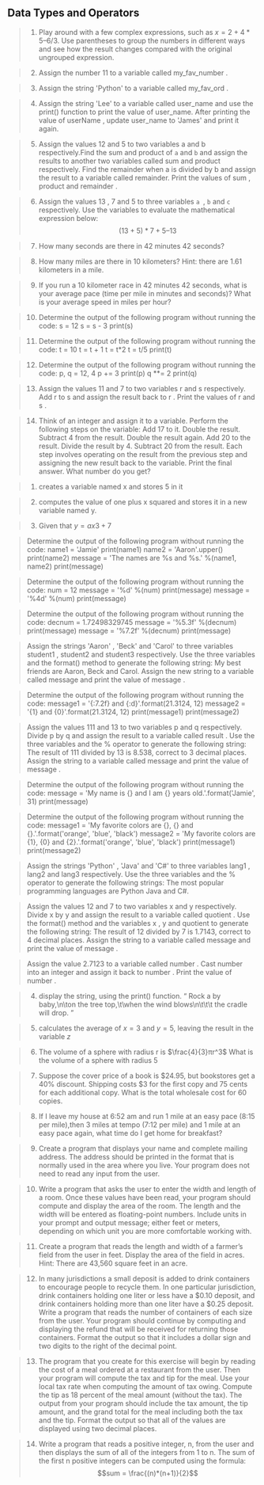 ## Data Types and Operators



>1. Play around with a few complex expressions, such as $x = 2 + 4 * 5 – 6 / 3$. Use parentheses to group the numbers in different ways and see how the result changes compared with the original ungrouped expression.

>2. Assign the number 11 to a variable called my_fav_number .

>3. Assign the string 'Python' to a variable called my_fav_ord .

>4. Assign the string 'Lee' to a variable called user_name and use the print() function to print the value of user_name. After printing the value of userName , update user_name to 'James' and print it again.

>5. Assign the values 12 and 5 to two variables a and b respectively.Find the sum and product of `a` and `b` and assign the results to another two variables called sum and product respectively. Find the remainder when a is divided by b and assign the result to a variable called remainder. Print the values of sum , product and remainder .

>6. Assign the values 13 , 7 and 5 to three variables `a `, `b` and `c` respectively. Use the variables to evaluate the mathematical expression below:
$$(13 + 5)*7 + 5 – 13 $$

>7. How many seconds are there in 42 minutes 42 seconds?

>8. How many miles are there in 10 kilometers? Hint: there are 1.61 kilometers in a mile.

>9. If you run a 10 kilometer race in 42 minutes 42 seconds, what is your average pace (time per mile in minutes and seconds)? What is your average speed in miles per hour?

>10. Determine the output of the following program without running the code:
s = 12 
s = s - 3
print(s)

>11. Determine the output of the following program without running the code:
t = 10 
t = t + 1 
t = t*2
t = t/5 
print(t)

>12. Determine the output of the following program without running the code:
p, q = 12, 4 
p += 3 
print(p) 
q **= 2 
print(q)

>13. Assign the values 11 and 7 to two variables r and s respectively. Add r to s and assign the result back to r . Print the values of r and s .

>14. Think of an integer and assign it to a variable. Perform the following steps on the variable:
Add 17 to it.
Double the result.
Subtract 4 from the result.
Double the result again.
Add 20 to the result.
Divide the result by 4.
Subtract 20 from the result.
Each step involves operating on the result from the previous step and assigning the new result back to the variable.
Print the final answer. What number do you get?





>1. creates a variable named x and stores 5 in it




>2. computes the value of one plus x squared and stores it in a new variable named y.



>3. Given that $y = ax 3 + 7$


>Determine the output of the following program without running the code:
name1 = 'Jamie'
print(name1)
name2 = 'Aaron'.upper()
print(name2)
message = 'The names are %s and %s.' %(name1, name2)
print(message)


>Determine the output of the following program without running the code:
num = 12
message = '%d' %(num)
print(message)
message = '%4d' %(num)
print(message) 

>Determine the output of the following program without running the code:
decnum = 1.72498329745
message = '%5.3f' %(decnum)
print(message)
message = '%7.2f' %(decnum)
print(message)

>Assign the strings 'Aaron' , 'Beck' and 'Carol' to three variables student1 , student2 and student3 respectively.
Use the three variables and the format() method to generate the following string:
My best friends are Aaron, Beck and Carol.
Assign the new string to a variable called message and print the value of message .

>Determine the output of the following program without running the code:
message1 = '{:7.2f} and {:d}'.format(21.3124, 12)
message2 = '{1} and {0}'.format(21.3124, 12)
print(message1)
print(message2)


>Assign the values 111 and 13 to two variables p and q respectively.
Divide p by q and assign the result to a variable called result .
Use the three variables and the % operator to generate the following string:
The result of 111 divided by 13 is 8.538, correct to 3 decimal places.
Assign the string to a variable called message and print the value of message .

>Determine the output of the following program without running the code:
message = 'My name is {} and I am {} years old.'.format('Jamie', 31)
print(message) 

>Determine the output of the following program without running the code:
message1 = 'My favorite colors are {}, {} and {}.'.format('orange', 'blue', 'black')
message2 = 'My favorite colors are {1}, {0} and {2}.'.format('orange', 'blue', 'black')
print(message1)
print(message2)

>Assign the strings 'Python' , 'Java' and 'C#' to three variables lang1 , lang2 and lang3 respectively. Use the three variables and the % operator to generate the following strings: The most popular programming languages are Python Java and C#.

>Assign the values 12 and 7 to two variables x and y respectively.
Divide x by y and assign the result to a variable called quotient .
Use the format() method and the variables x , y and quotient to generate the following string:
The result of 12 divided by 7 is 1.7143, correct to 4 decimal places.
Assign the string to a variable called message and print the value of message .

>Assign the value 2.7123 to a variable called number . Cast number into an integer and assign it back to number . Print the value of number .


>4. display the string, using the print() function.  “ Rock a by baby,\n\ton the tree top,\t\when the wind blows\n\t\t\t the cradle will drop. ” 




>5. calculates the average of $x = 3$ and $y = 5$, leaving the result in the variable $z$






>6. The volume of a sphere with radius r is $\frac{4}{3}πr^3$ What is the volume of a sphere with radius 5



>7. Suppose the cover price of a book is $24.95, but bookstores get a 40% discount. Shipping costs \$3 for the first copy and 75 cents for each additional copy. What is the total wholesale cost for 60 copies.



>8. If I leave my house at 6:52 am and run 1 mile at an easy pace (8:15 per mile),then 3 miles at tempo (7:12 per mile) and 1 mile at an easy pace again, what time do I get home for breakfast?



>9. Create a program that displays your name and complete mailing address. The address should be printed in the format that is normally used in the area where you live. Your program does not need to read any input from the user.





>10. Write a program that asks the user to enter the width and length of a room. Once these values have been read, your program should compute and display the area of the room. The length and the width will be entered as floating-point numbers. Include units in your prompt and output message; either feet or meters, depending on which unit you are more comfortable working with.




>11. Create a program that reads the length and width of a farmer’s field from the user in feet. Display the area of the field in acres. Hint: There are 43,560 square feet in an acre.


 >12. In many jurisdictions a small deposit is added to drink containers to encourage people to recycle them. In one particular jurisdiction, drink containers holding one liter or less have a \$0.10 deposit, and drink containers holding more than one liter have a \$0.25 deposit. Write a program that reads the number of containers of each size from the user. Your program should continue by computing and displaying the refund that will be received for returning those containers. Format the output so that it includes a dollar sign and two digits to the right of the decimal point.


 >13. The program that you create for this exercise will begin by reading the cost of a meal ordered at a restaurant from the user. Then your program will compute the tax and tip for the meal. Use your local tax rate when computing the amount of tax owing. Compute the tip as 18 percent of the meal amount (without the tax). The output from your program should include the tax amount, the tip amount, and the grand total for the meal including both the tax and the tip. Format the output so that all of the values are displayed using two decimal places.

 >14. Write a program that reads a positive integer, n, from the user and then displays the sum of all of the integers from 1 to n. The sum of the first n positive integers can be computed using the formula: $$sum = \frac{(n)*(n+1)}{2}$$

 


